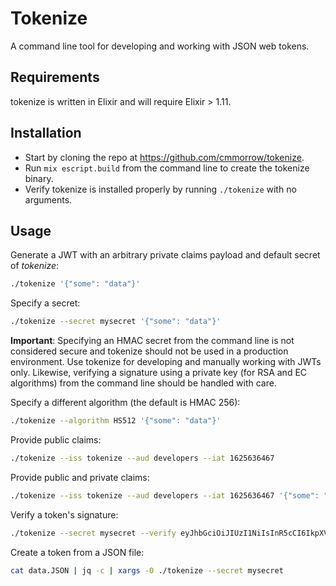 # Tokenize

A command line tool for developing and working with JSON web tokens.

## Requirements

tokenize is written in Elixir and will require Elixir > 1.11.

## Installation

* Start by cloning the repo at https://github.com/cmmorrow/tokenize.
* Run `mix escript.build` from the command line to create the tokenize binary.
* Verify tokenize is installed properly by running `./tokenize` with no arguments.

## Usage

Generate a JWT with an arbitrary private claims payload and default secret of *tokenize*:

```sh
./tokenize '{"some": "data"}'
```

Specify a secret:

```sh
./tokenize --secret mysecret '{"some": "data"}'
```

**Important**: Specifying an HMAC secret from the command line is not considered secure and tokenize should not be used in a production environment. Use tokenize for developing and manually working with JWTs only. Likewise, verifying a signature using a private key (for RSA and EC algorithms) from the command line should be handled with care.

Specify a different algorithm (the default is HMAC 256):

```sh
./tokenize --algorithm HS512 '{"some": "data"}'
```

Provide public claims:

```sh
./tokenize --iss tokenize --aud developers --iat 1625636467
```

Provide public and private claims:

```sh
./tokenize --iss tokenize --aud developers --iat 1625636467 '{"some": "data"}'
```

Verify a token's signature:

```sh
./tokenize --secret mysecret --verify eyJhbGciOiJIUzI1NiIsInR5cCI6IkpXVCJ9.eyJoZWxsbyI6IndvcmxkIn0.YhmYBi-AxvPdMDQwC7jAU8uJuvFk9SUWqP3Ermk2g_Q
```

Create a token from a JSON file:

```sh
cat data.JSON | jq -c | xargs -0 ./tokenize --secret mysecret
```
